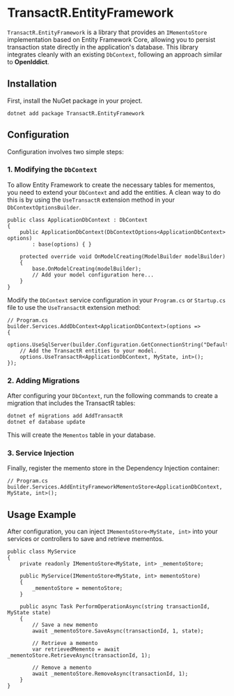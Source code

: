 ﻿# TransactR.EntityFramework

`TransactR.EntityFramework` is a library that provides an `IMementoStore` implementation based on Entity Framework Core, allowing you to persist transaction state directly in the application's database. This library integrates cleanly with an existing `DbContext`, following an approach similar to **OpenIddict**.

## Installation

First, install the NuGet package in your project.

```
dotnet add package TransactR.EntityFramework

```

## Configuration

Configuration involves two simple steps:

### 1. Modifying the `DbContext`

To allow Entity Framework to create the necessary tables for mementos, you need to extend your `DbContext` and add the entities. A clean way to do this is by using the `UseTransactR` extension method in your `DbContextOptionsBuilder`.

```
public class ApplicationDbContext : DbContext
{
    public ApplicationDbContext(DbContextOptions<ApplicationDbContext> options)
        : base(options) { }

    protected override void OnModelCreating(ModelBuilder modelBuilder)
    {
        base.OnModelCreating(modelBuilder);
        // Add your model configuration here...
    }
}

```

Modify the `DbContext` service configuration in your `Program.cs` or `Startup.cs` file to use the `UseTransactR` extension method:

```
// Program.cs
builder.Services.AddDbContext<ApplicationDbContext>(options =>
{
    options.UseSqlServer(builder.Configuration.GetConnectionString("DefaultConnection"));
    // Add the TransactR entities to your model.
    options.UseTransactR<ApplicationDbContext, MyState, int>();
});

```

### 2. Adding Migrations

After configuring your `DbContext`, run the following commands to create a migration that includes the TransactR tables:

```
dotnet ef migrations add AddTransactR
dotnet ef database update

```

This will create the `Mementos` table in your database.

### 3. Service Injection

Finally, register the memento store in the Dependency Injection container:

```
// Program.cs
builder.Services.AddEntityFrameworkMementoStore<ApplicationDbContext, MyState, int>();

```

## Usage Example

After configuration, you can inject `IMementoStore<MyState, int>` into your services or controllers to save and retrieve mementos.

```
public class MyService
{
    private readonly IMementoStore<MyState, int> _mementoStore;

    public MyService(IMementoStore<MyState, int> mementoStore)
    {
        _mementoStore = mementoStore;
    }

    public async Task PerformOperationAsync(string transactionId, MyState state)
    {
        // Save a new memento
        await _mementoStore.SaveAsync(transactionId, 1, state);

        // Retrieve a memento
        var retrievedMemento = await _mementoStore.RetrieveAsync(transactionId, 1);
        
        // Remove a memento
        await _mementoStore.RemoveAsync(transactionId, 1);
    }
}

